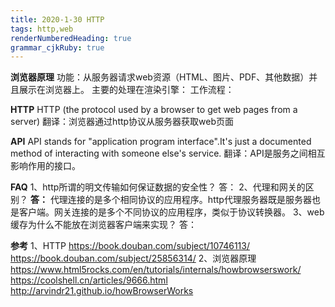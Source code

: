 ```yaml
---
title: 2020-1-30 HTTP
tags: http,web
renderNumberedHeading: true
grammar_cjkRuby: true
---
```


**浏览器原理**
功能：从服务器请求web资源（HTML、图片、PDF、其他数据）并且展示在浏览器上。
主要的处理在渲染引擎：
工作流程：


**HTTP**
HTTP (the protocol used by a browser to get web pages from a server)
翻译：浏览器通过http协议从服务器获取web页面

**API**
API stands for "application program interface".It's just a documented method of interacting with someone else's service.
翻译：API是服务之间相互影响作用的接口。

**FAQ**
1、http所谓的明文传输如何保证数据的安全性？
答： 
2、代理和网关的区别？
**答：** 代理连接的是多个相同协议的应用程序。http代理服务器既是服务器也是客户端。网关连接的是多个不同协议的应用程序，类似于协议转换器。
3、web缓存为什么不能放在浏览器客户端来实现？
答： 


**参考**
1、HTTP
https://book.douban.com/subject/10746113/
https://book.douban.com/subject/25856314/
2、浏览器原理
https://www.html5rocks.com/en/tutorials/internals/howbrowserswork/
https://coolshell.cn/articles/9666.html
http://arvindr21.github.io/howBrowserWorks